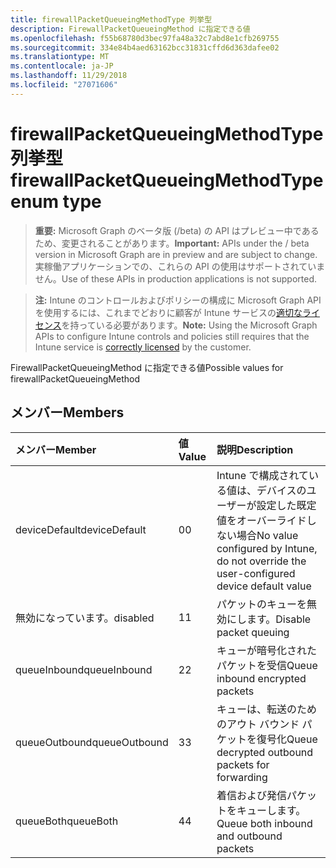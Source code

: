 ```yaml
---
title: firewallPacketQueueingMethodType 列挙型
description: FirewallPacketQueueingMethod に指定できる値
ms.openlocfilehash: f55b68780d3bec97fa48a32c7abd8e1cfb269755
ms.sourcegitcommit: 334e84b4aed63162bcc31831cffd6d363dafee02
ms.translationtype: MT
ms.contentlocale: ja-JP
ms.lasthandoff: 11/29/2018
ms.locfileid: "27071606"
---
```

# <a name="firewallpacketqueueingmethodtype-enum-type"></a><span data-ttu-id="742a7-103">firewallPacketQueueingMethodType 列挙型</span><span class="sxs-lookup"><span data-stu-id="742a7-103">firewallPacketQueueingMethodType enum type</span></span>

> <span data-ttu-id="742a7-104">**重要:** Microsoft Graph のベータ版 (/beta) の API はプレビュー中であるため、変更されることがあります。</span><span class="sxs-lookup"><span data-stu-id="742a7-104">**Important:** APIs under the / beta version in Microsoft Graph are in preview and are subject to change.</span></span> <span data-ttu-id="742a7-105">実稼働アプリケーションでの、これらの API の使用はサポートされていません。</span><span class="sxs-lookup"><span data-stu-id="742a7-105">Use of these APIs in production applications is not supported.</span></span>

> <span data-ttu-id="742a7-106">**注:** Intune のコントロールおよびポリシーの構成に Microsoft Graph API を使用するには、これまでどおりに顧客が Intune サービスの[適切なライセンス](https://go.microsoft.com/fwlink/?linkid=839381)を持っている必要があります。</span><span class="sxs-lookup"><span data-stu-id="742a7-106">**Note:** Using the Microsoft Graph APIs to configure Intune controls and policies still requires that the Intune service is [correctly licensed](https://go.microsoft.com/fwlink/?linkid=839381) by the customer.</span></span>

<span data-ttu-id="742a7-107">FirewallPacketQueueingMethod に指定できる値</span><span class="sxs-lookup"><span data-stu-id="742a7-107">Possible values for firewallPacketQueueingMethod</span></span>
## <a name="members"></a><span data-ttu-id="742a7-108">メンバー</span><span class="sxs-lookup"><span data-stu-id="742a7-108">Members</span></span>
|<span data-ttu-id="742a7-109">メンバー</span><span class="sxs-lookup"><span data-stu-id="742a7-109">Member</span></span>|<span data-ttu-id="742a7-110">値</span><span class="sxs-lookup"><span data-stu-id="742a7-110">Value</span></span>|<span data-ttu-id="742a7-111">説明</span><span class="sxs-lookup"><span data-stu-id="742a7-111">Description</span></span>|
|:---|:---|:---|
|<span data-ttu-id="742a7-112">deviceDefault</span><span class="sxs-lookup"><span data-stu-id="742a7-112">deviceDefault</span></span>|<span data-ttu-id="742a7-113">0</span><span class="sxs-lookup"><span data-stu-id="742a7-113">0</span></span>|<span data-ttu-id="742a7-114">Intune で構成されている値は、デバイスのユーザーが設定した既定値をオーバーライドしない場合</span><span class="sxs-lookup"><span data-stu-id="742a7-114">No value configured by Intune, do not override the user-configured device default value</span></span>|
|<span data-ttu-id="742a7-115">無効になっています。</span><span class="sxs-lookup"><span data-stu-id="742a7-115">disabled</span></span>|<span data-ttu-id="742a7-116">1</span><span class="sxs-lookup"><span data-stu-id="742a7-116">1</span></span>|<span data-ttu-id="742a7-117">パケットのキューを無効にします。</span><span class="sxs-lookup"><span data-stu-id="742a7-117">Disable packet queuing</span></span>|
|<span data-ttu-id="742a7-118">queueInbound</span><span class="sxs-lookup"><span data-stu-id="742a7-118">queueInbound</span></span>|<span data-ttu-id="742a7-119">2</span><span class="sxs-lookup"><span data-stu-id="742a7-119">2</span></span>|<span data-ttu-id="742a7-120">キューが暗号化されたパケットを受信</span><span class="sxs-lookup"><span data-stu-id="742a7-120">Queue inbound encrypted packets</span></span>|
|<span data-ttu-id="742a7-121">queueOutbound</span><span class="sxs-lookup"><span data-stu-id="742a7-121">queueOutbound</span></span>|<span data-ttu-id="742a7-122">3</span><span class="sxs-lookup"><span data-stu-id="742a7-122">3</span></span>|<span data-ttu-id="742a7-123">キューは、転送のためのアウト バウンド パケットを復号化</span><span class="sxs-lookup"><span data-stu-id="742a7-123">Queue decrypted outbound packets for forwarding</span></span>|
|<span data-ttu-id="742a7-124">queueBoth</span><span class="sxs-lookup"><span data-stu-id="742a7-124">queueBoth</span></span>|<span data-ttu-id="742a7-125">4</span><span class="sxs-lookup"><span data-stu-id="742a7-125">4</span></span>|<span data-ttu-id="742a7-126">着信および発信パケットをキューします。</span><span class="sxs-lookup"><span data-stu-id="742a7-126">Queue both inbound and outbound packets</span></span>|





